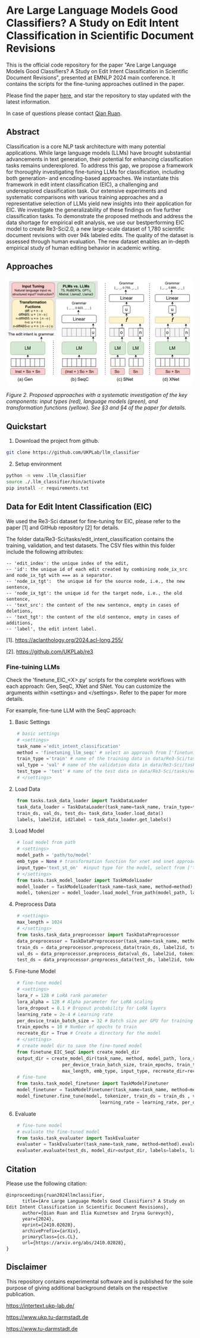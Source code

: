 # Are Large Language Models Good Classifiers? A Study on Edit Intent Classification in Scientific Document Revisions
This is the official code repository for the paper "Are Large Language Models Good Classifiers? A Study on Edit Intent Classification in Scientific Document Revisions", presented at EMNLP 2024 main conference. It contains the scripts for the fine-tuning approaches outlined in the paper.

Please find the paper [here](https://arxiv.org/abs/2410.02028), and star the repository to stay updated with the latest information.

In case of questions please contact [Qian Ruan](mailto:ruan@ukp.tu-darmstadt.de).

## Abstract
Classification is a core NLP task architecture with many potential applications. While large language models (LLMs) have brought substantial advancements in text generation, their potential for enhancing classification tasks remains underexplored. To address this gap, we propose a framework for thoroughly investigating fine-tuning LLMs for classification, including both generation- and encoding-based approaches. We instantiate this framework in edit intent classification (EIC), a challenging and underexplored classification task. Our extensive experiments and systematic comparisons with various training approaches and a representative selection of LLMs yield new insights into their application for EIC. We investigate the generalizability of these findings on five further classification tasks. To demonstrate the proposed methods and address the data shortage for empirical edit analysis, we use our bestperforming EIC model to create Re3-Sci2.0, a new large-scale dataset of 1,780 scientific document revisions with over 94k labeled edits. The quality of the dataset is assessed through human evaluation. The new dataset enables an in-depth empirical study of human editing behavior in academic writing. 

## Approaches
![](/resource/approaches.png)

*Figure 2. Proposed approaches with a systematic investigation of the key components: input types (red), language models (green), and transformation functions (yellow). See §3 and §4 of the paper for details.*

## Quickstart
1. Download the project from github.
```bash
git clone https://github.com/UKPLab/llm_classifier
```

2. Setup environment
```bash
python -m venv .llm_classifier
source ./.llm_classifier/bin/activate
pip install -r requirements.txt
```   
   
## Data for Edit Intent Classification (EIC)
We used the Re3-Sci dataset for fine-tuning for EIC, please refer to the paper [1] and GitHub repository [2] for details. 

The folder data/Re3-Sci/tasks/edit_intent_classification contains the training, validation, and test datasets. The CSV files within this folder include the following attributes:
``` 
-- 'edit_index': the unique index of the edit,
-- 'id': the unique id of each edit created by combining node_ix_src and node_ix_tgt with === as a separator.
-- 'node_ix_tgt':  the unique id for the source node, i.e., the new sentence,
-- 'node_ix_tgt': the unique id for the target node, i.e., the old sentence,
-- 'text_src': the content of the new sentence, empty in cases of deletions,
-- 'text_tgt': the content of the old sentence, empty in cases of additions,
-- 'label', the edit intent label.
``` 
[1]. https://aclanthology.org/2024.acl-long.255/

[2]. https://github.com/UKPLab/re3
### Fine-tuining LLMs
Check the 'finetune_EIC_\<X\>.py' scripts for the complete workflows with each approach: Gen, SeqC, XNet and SNet. You can customize the arguments within \<settings\> and \</settings\>. Refer to the paper for more details.

For example, fine-tune LLM with the SeqC approach:

1. Basic Settings

```python
    # basic settings
    # <settings>
    task_name ='edit_intent_classification'
    method = 'finetuning_llm_seqc' # select an approach from ['finetuning_llm_gen','finetuning_llm_seqc', 'finetuning_llm_snet', 'finetuning_llm_xnet']
    train_type ='train' # name of the training data in data/Re3-Sci/tasks/edit_intent_classification
    val_type = 'val' # name of the validation data in data/Re3-Sci/tasks/edit_intent_classification
    test_type = 'test' # name of the test data in data/Re3-Sci/tasks/edit_intent_classification
    # </settings>
```
2. Load Data

```python
    from tasks.task_data_loader import TaskDataLoader
    task_data_loader = TaskDataLoader(task_name=task_name, train_type=train_type, val_type=val_type, test_type=test_type)
    train_ds, val_ds, test_ds= task_data_loader.load_data()
    labels, label2id, id2label = task_data_loader.get_labels()
```

3. Load Model

```python
    # load model from path
    # <settings>
    model_path = 'path/to/model'
    emb_type = None # transformation function for xnet and snet approaches, select from [''diff', diffABS', 'n-diffABS', 'n-o', 'n-diffABS-o'], None for SeqC and Gen
    input_type='text_st_on'  #input type for the model, select from ['text_nl_on', 'text_st_on', 'inst_text_st_on', 'inst_text_nl_on'] for natural language input, structured input, instruction + structured input,  instruction + natural language input, respectively
    # </settings>
    from tasks.task_model_loader import TaskModelLoader
    model_loader = TaskModelLoader(task_name=task_name, method=method).model_loader
    model, tokenizer = model_loader.load_model_from_path(model_path, labels=labels, label2id=label2id, id2label=id2label, emb_type=emb_type, input_type=input_type)
```
4. Preprocess Data

```python
    # <settings>
    max_length = 1024
    # </settings>
    from tasks.task_data_preprocessor import TaskDataPreprocessor
    data_preprocessor = TaskDataPreprocessor(task_name=task_name, method=method).data_preprocessor
    train_ds = data_preprocessor.preprocess_data(train_ds, label2id, tokenizer, max_length=max_length, input_type=input_type)
    val_ds = data_preprocessor.preprocess_data(val_ds, label2id, tokenizer, max_length=max_length, input_type=input_type)
    test_ds = data_preprocessor.preprocess_data(test_ds, label2id, tokenizer, max_length=max_length, input_type=input_type)
```
5. Fine-tune Model

```python
    # fine-tune model
    # <settings>
    lora_r = 128 # LoRA rank parameter
    lora_alpha = 128 # Alpha parameter for LoRA scaling
    lora_dropout = 0.1 # Dropout probability for LoRA layers
    learning_rate = 2e-4 # Learning rate
    per_device_train_batch_size = 32 # Batch size per GPU for training 
    train_epochs = 10 # Number of epochs to train
    recreate_dir = True # Create a directory for the model
    # </settings>
    # create model dir to save the fine-tuned model
    from finetune_EIC_SeqC import create_model_dir
    output_dir = create_model_dir(task_name, method, model_path, lora_r, lora_alpha, lora_dropout, learning_rate, 
                     per_device_train_batch_size, train_epochs, train_type, test_type,
                     max_length, emb_type, input_type, recreate_dir=recreate_dir)
    # fine-tune
    from tasks.task_model_finetuner import TaskModelFinetuner
    model_finetuner = TaskModelFinetuner(task_name=task_name, method=method).model_finetuner
    model_finetuner.fine_tune(model, tokenizer, train_ds = train_ds , val_ds = val_ds,  lora_r = lora_r, lora_alpha = lora_alpha, lora_dropout = lora_dropout,
                                   learning_rate = learning_rate, per_device_train_batch_size = per_device_train_batch_size, train_epochs = train_epochs, output_dir = output_dir)
```
6. Evaluate

```python
    # fine-tune model
    # evaluate the fine-tuned model
    from tasks.task_evaluater import TaskEvaluater
    evaluater = TaskEvaluater(task_name=task_name, method=method).evaluater
    evaluater.evaluate(test_ds, model_dir=output_dir, labels=labels, label2id=label2id, id2label=id2label, emb_type=emb_type, input_type=input_type, response_key=response_key)
```

## Citation

Please use the following citation:

```
@inproceedings{ruan2024llmclassifier,
      title={Are Large Language Models Good Classifiers? A Study on Edit Intent Classification in Scientific Document Revisions}, 
      author={Qian Ruan and Ilia Kuznetsov and Iryna Gurevych},
      year={2024},
      eprint={2410.02028},
      archivePrefix={arXiv},
      primaryClass={cs.CL},
      url={https://arxiv.org/abs/2410.02028}, 
}
```

## Disclaimer
This repository contains experimental software and is published for the sole purpose of giving additional background details on the respective publication.

<https://intertext.ukp-lab.de/>

<https://www.ukp.tu-darmstadt.de>

<https://www.tu-darmstadt.de>
